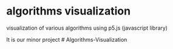 # algorithms visualization
 visualization of various algorithms using p5.js (javascript library)
 
 It is our minor project 
#   A l g o r i t h m s - V i s u a l i z a t i o n  
 